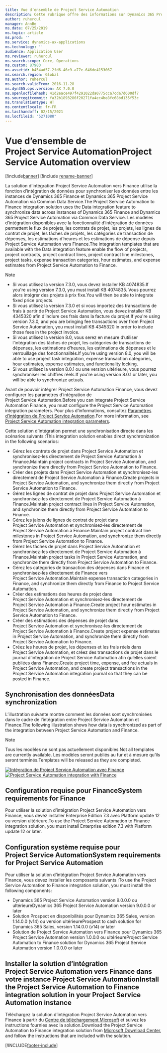 ```yaml
---
title: Vue d’ensemble de Project Service Automation
description: Cette rubrique offre des informations sur Dynamics 365 Project Service Automation vers la solution d’intégration Dynamics 365 Finance.
author: ruhercul
manager: AnnBe
ms.date: 07/25/2019
ms.topic: article
ms.prod: ''
ms.service: dynamics-ax-applications
ms.technology: ''
audience: Application User
ms.reviewer: ruhercul
ms.search.scope: Core, Operations
ms.custom: 87983
ms.assetid: b454ad57-2fd6-46c9-a77e-646de4153067
ms.search.region: Global
ms.author: ruhercul
ms.search.validFrom: 2016-11-28
ms.dyn365.ops.version: AX 7.0.0
ms.openlocfilehash: 41d2eace497f4291022da0775cca7cda7d600df7
ms.sourcegitcommit: fa32b1893286f20271fa4ec4be8fc68bd135f53c
ms.translationtype: HT
ms.contentlocale: fr-FR
ms.lasthandoff: 02/15/2021
ms.locfileid: "5271080"
---
```

# <a name="project-service-automation-overview"></a><span data-ttu-id="73116-103">Vue d’ensemble de Project Service Automation</span><span class="sxs-lookup"><span data-stu-id="73116-103">Project Service Automation overview</span></span>

[!include[banner](../includes/banner.md)]
[!include [rename-banner](~/includes/cc-data-platform-banner.md)]

<span data-ttu-id="73116-104">La solution d’intégration Project Service Automation vers Finance utilise la fonction d’intégration de données pour synchroniser les données entre les instances de Dynamics 365 Finance et Dynamics 365 Project Service Automation via Common Data Service.</span><span class="sxs-lookup"><span data-stu-id="73116-104">The Project Service Automation to Finance integration solution uses the Data integration feature to synchronize data across instances of Dynamics 365 Finance and Dynamics 365 Project Service Automation via Common Data Service.</span></span> <span data-ttu-id="73116-105">Les modèles d’intégration disponibles avec la fonctionnalité d’intégration de données permettent le flux de projets, les contrats de projet, les projets, les lignes de contrat de projet, les tâches de projets, les catégories de transaction de dépenses, les estimations d’heures et les estimations de dépense depuis Project Service Automation vers Finance.</span><span class="sxs-lookup"><span data-stu-id="73116-105">The integration templates that are available with the Data integration feature enable the flow of projects, project contracts, project contract lines, project contract line milestones, project tasks, expense transaction categories, hour estimates, and expense estimates from Project Service Automation to Finance.</span></span>

> [!NOTE]
> - <span data-ttu-id="73116-106">Si vous utilisez la version 7.3.0, vous devez installer KB 4074835.</span><span class="sxs-lookup"><span data-stu-id="73116-106">If you're using version 7.3.0, you must install KB 4074835.</span></span> <span data-ttu-id="73116-107">Vous pourrez alors intégrer des projets à prix fixe.</span><span class="sxs-lookup"><span data-stu-id="73116-107">You will then be able to integrate fixed price projects.</span></span>
> - <span data-ttu-id="73116-108">Si vous utilisez la version 7.3.0 et si vous importez des transactions de frais à partir de Project Service Automation, vous devez installer KB 4345320 afin d’inclure ces frais dans la facture du projet.</span><span class="sxs-lookup"><span data-stu-id="73116-108">If you're using version 7.3.0, and you are bringing fee transactions over from Project Service Automation, you must install KB 4345320 in order to include those fees in the project invoice.</span></span>
> - <span data-ttu-id="73116-109">Si vous utilisez la version 8.0, vous serez en mesure d’utiliser l’intégration des tâches de projet, les catégories de transactions de dépenses, les estimations d’heures, les estimations de dépenses et le verrouillage des fonctionnalités.</span><span class="sxs-lookup"><span data-stu-id="73116-109">If you're using version 8.0, you will be able to use project task integration, expense transaction categories, hour estimates, expense estimates, and functionality locking.</span></span>
> - <span data-ttu-id="73116-110">Si vous utilisez la version 8.0.1 ou une version ultérieure, vous pourrez synchroniser les chiffres réels.</span><span class="sxs-lookup"><span data-stu-id="73116-110">If you're using version 8.0.1 or later, you will be able to synchronize actuals.</span></span>

<span data-ttu-id="73116-111">Avant de pouvoir intégrer Project Service Automation Finance, vous devez configurer les paramètres d’intégration de Project Service Automation.</span><span class="sxs-lookup"><span data-stu-id="73116-111">Before you can integrate Project Service Automation Finance, you must configure the Project Service Automation integration parameters.</span></span> <span data-ttu-id="73116-112">Pour plus d’informations, consultez [Paramètres d’intégration de Project Service Automation](PSA-parameters.md).</span><span class="sxs-lookup"><span data-stu-id="73116-112">For more information, see [Project Service Automation integration parameters](PSA-parameters.md).</span></span>

<span data-ttu-id="73116-113">Cette solution d’intégration permet une synchronisation directe dans les scénarios suivants :</span><span class="sxs-lookup"><span data-stu-id="73116-113">This integration solution enables direct synchronization in the following scenarios:</span></span>

- <span data-ttu-id="73116-114">Gérez les contrats de projet dans Project Service Automation et synchronisez-les directement de Project Service Automation à Finance.</span><span class="sxs-lookup"><span data-stu-id="73116-114">Maintain project contracts in Project Service Automation, and synchronize them directly from Project Service Automation to Finance.</span></span>
- <span data-ttu-id="73116-115">Créer des projets dans Project Service Automation et synchronisez-les directement de Project Service Automation à Finance.</span><span class="sxs-lookup"><span data-stu-id="73116-115">Create projects in Project Service Automation, and synchronize them directly from Project Service Automation to Finance.</span></span>
- <span data-ttu-id="73116-116">Gérez les lignes de contrat de projet dans Project Service Automation et synchronisez-les directement de Project Service Automation à Finance.</span><span class="sxs-lookup"><span data-stu-id="73116-116">Maintain project contract lines in Project Service Automation, and synchronize them directly from Project Service Automation to Finance.</span></span>
- <span data-ttu-id="73116-117">Gérez les jalons de lignes de contrat de projet dans Project Service Automation et synchronisez-les directement de Project Service Automation à Finance.</span><span class="sxs-lookup"><span data-stu-id="73116-117">Maintain project contract line milestones in Project Service Automation, and synchronize them directly from Project Service Automation to Finance.</span></span>
- <span data-ttu-id="73116-118">Gérez les tâches de projet dans Project Service Automation et synchronisez-les directement de Project Service Automation à Finance.</span><span class="sxs-lookup"><span data-stu-id="73116-118">Maintain project tasks in Project Service Automation, and synchronize them directly from Project Service Automation to Finance.</span></span>
- <span data-ttu-id="73116-119">Gérez les catégories de transaction des dépenses dans Finance et synchronisez-les directement de Finance vers Project Service Automation.</span><span class="sxs-lookup"><span data-stu-id="73116-119">Maintain expense transaction categories in Finance, and synchronize them directly from Finance to Project Service Automation.</span></span>
- <span data-ttu-id="73116-120">Créer des estimations des heures de projet dans Project Service Automation et synchronisez-les directement de Project Service Automation à Finance.</span><span class="sxs-lookup"><span data-stu-id="73116-120">Create project hour estimates in Project Service Automation, and synchronize them directly from Project Service Automation to Finance.</span></span>
- <span data-ttu-id="73116-121">Créer des estimations des dépenses de projet dans Project Service Automation et synchronisez-les directement de Project Service Automation à Finance.</span><span class="sxs-lookup"><span data-stu-id="73116-121">Create project expense estimates in Project Service Automation, and synchronize them directly from Project Service Automation to Finance.</span></span>
- <span data-ttu-id="73116-122">Créez les heures de projet, les dépenses et les frais réels dans Project Service Automation, et créez des transactions de projet dans le journal d’intégration de Project Service Automation afin qu’elles soient publiées dans Finance.</span><span class="sxs-lookup"><span data-stu-id="73116-122">Create project time, expense, and fee actuals in Project Service Automation, and create project transactions in the Project Service Automation integration journal so that they can be posted in Finance.</span></span>

## <a name="data-synchronization"></a><span data-ttu-id="73116-123">Synchronisation des données</span><span class="sxs-lookup"><span data-stu-id="73116-123">Data synchronization</span></span>

<span data-ttu-id="73116-124">L’illustration suivante montre comment les données sont synchronisées dans le cadre de l’intégration entre Project Service Automation et Finance.</span><span class="sxs-lookup"><span data-stu-id="73116-124">The following illustration shows how data is synchronized as part of the integration between Project Service Automation and Finance.</span></span>

> [!NOTE]
> <span data-ttu-id="73116-125">Tous les modèles ne sont pas actuellement disponibles.</span><span class="sxs-lookup"><span data-stu-id="73116-125">Not all templates are currently available.</span></span> <span data-ttu-id="73116-126">Les modèles seront publiés au fur et à mesure qu’ils seront terminés.</span><span class="sxs-lookup"><span data-stu-id="73116-126">Templates will be released as they are completed.</span></span>

<span data-ttu-id="73116-127">[![Intégration de Project Service Automation avec Finance](./media/PSA-integration.png)](./media/PSA-integration.png)</span><span class="sxs-lookup"><span data-stu-id="73116-127">[![Project Service Automation integration with Finance](./media/PSA-integration.png)](./media/PSA-integration.png)</span></span>

## <a name="system-requirements-for-finance"></a><span data-ttu-id="73116-128">Configuration requise pour Finance</span><span class="sxs-lookup"><span data-stu-id="73116-128">System requirements for Finance</span></span>

<span data-ttu-id="73116-129">Pour utiliser la solution d’intégration Project Service Automation vers Finance, vous devez installer Enterprise Edition 7.3 avec Platform update 12 ou version ultérieure.</span><span class="sxs-lookup"><span data-stu-id="73116-129">To use the Project Service Automation to Finance integration solution, you must install Enterprise edition 7.3 with Platform update 12 or later.</span></span>

## <a name="system-requirements-for-project-service-automation"></a><span data-ttu-id="73116-130">Configuration système requise pour Project Service Automation</span><span class="sxs-lookup"><span data-stu-id="73116-130">System requirements for Project Service Automation</span></span>

<span data-ttu-id="73116-131">Pour utiliser la solution d’intégration Project Service Automation vers Finance, vous devez installer les composants suivants :</span><span class="sxs-lookup"><span data-stu-id="73116-131">To use the Project Service Automation to Finance integration solution, you must install the following components:</span></span>

- <span data-ttu-id="73116-132">Dynamics 365 Project Service Automation version 9.0.0.0 ou ultérieure</span><span class="sxs-lookup"><span data-stu-id="73116-132">Dynamics 365 Project Service Automation version 9.0.0.0 or later</span></span>
- <span data-ttu-id="73116-133">Solution Prospect en disponibilités pour Dynamics 365 Sales, version 1.14.0.0 (v14) ou version ultérieure</span><span class="sxs-lookup"><span data-stu-id="73116-133">Prospect to cash solution for Dynamics 365 Sales, version 1.14.0.0 (v14) or later</span></span>
- <span data-ttu-id="73116-134">Solution de Project Service Automation vers Finance pour Dynamics 365 Project Service Automation version 1.0.0.0 ou ultérieure</span><span class="sxs-lookup"><span data-stu-id="73116-134">Project Service Automation to Finance solution for Dynamics 365 Project Service Automation version 1.0.0.0 or later</span></span>

## <a name="install-the-project-service-automation-to-finance-integration-solution-in-your-project-service-automation-instance"></a><span data-ttu-id="73116-135">Installer la solution d’intégration Project Service Automation vers Finance dans votre instance Project Service Automation</span><span class="sxs-lookup"><span data-stu-id="73116-135">Install the Project Service Automation to Finance integration solution in your Project Service Automation instance</span></span>

<span data-ttu-id="73116-136">Téléchargez la solution d’intégration Project Service Automation vers Finance à partir du [Centre de téléchargement Microsoft](https://www.microsoft.com/download/details.aspx?id=57016) et suivez les instructions fournies avec la solution.</span><span class="sxs-lookup"><span data-stu-id="73116-136">Download the Project Service Automation to Finance integration solution from [Microsoft Download Center](https://www.microsoft.com/download/details.aspx?id=57016), and follow the instructions that are included with the solution.</span></span>


[!INCLUDE[footer-include](../includes/footer-banner.md)]